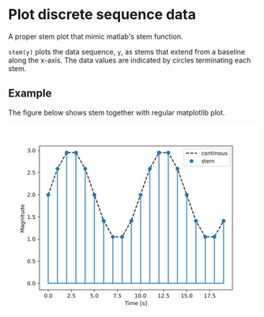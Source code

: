 # Plot discrete sequence data

A proper stem plot that mimic matlab's stem function.

`stem(y)` plots the data sequence, `y`, as stems that extend from a baseline along the x-axis. The data values are indicated by circles terminating each stem.

## Example

The figure below shows stem together with regular matplotlib plot.

![](fig/example.png)
